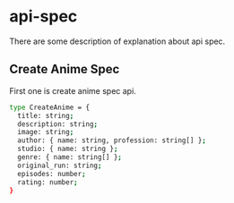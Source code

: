 # api-spec

There are some description of explanation about api spec.

## Create Anime Spec

First one is create anime spec api.

```sh
type CreateAnime = {
  title: string;
  description: string;
  image: string;
  author: { name: string, profession: string[] };
  studio: { name: string };
  genre: { name: string[] };
  original_run: string;
  episodes: number;
  rating: number;
}
```

```

```
